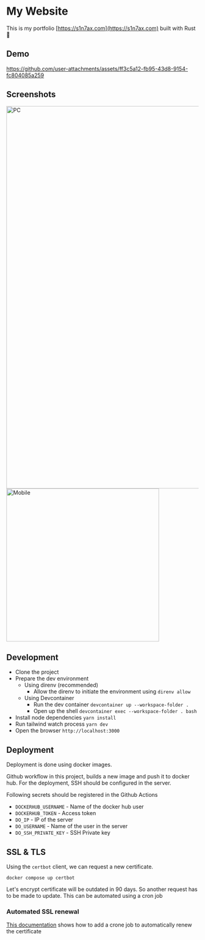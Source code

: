 # My Website

This is my portfolio [https://s1n7ax.com](https://s1n7ax.com) built with Rust 🦀

## Demo

https://github.com/user-attachments/assets/ff3c5a12-fb95-43d8-9154-fc804085a259

## Screenshots

<img src="https://github.com/user-attachments/assets/b57bf6aa-66cb-41f9-9da4-45a07a647e09" alt="PC" width="1000"/>

<img src="https://github.com/user-attachments/assets/0209cdb6-4d6a-4ab4-8d64-2e396fd18d07" alt="Mobile" width="400"/>

## Development

- Clone the project
- Prepare the dev environment
  - Using direnv (recommended)
    - Allow the direnv to initiate the environment using `direnv allow`
  - Using Devcontainer
    - Run the dev container `devcontainer up --workspace-folder .`
    - Open up the shell `devcontainer exec --workspace-folder . bash`
- Install node dependencies `yarn install`
- Run tailwind watch process `yarn dev`
- Open the browser `http://localhost:3000`

## Deployment

Deployment is done using docker images.

Github workflow in this project, builds a new image and push it to docker hub.
For the deployment, SSH should be configured in the server.

Following secrets should be registered in the Github Actions

- `DOCKERHUB_USERNAME` - Name of the docker hub user
- `DOCKERHUB_TOKEN` - Access token
- `DO_IP` - IP of the server
- `DO_USERNAME` - Name of the user in the server
- `DO_SSH_PRIVATE_KEY` - SSH Private key

## SSL & TLS

Using the `certbot` client, we can request a new certificate.

```shell
docker compose up certbot
```

Let's encrypt certificate will be outdated in 90 days. So another request has
to be made to update. This can be automated using a cron job

### Automated SSL renewal

[This documentation](https://eff-certbot.readthedocs.io/en/latest/using.html#setting-up-automated-renewal)
shows how to add a crone job to automatically renew the certificate
